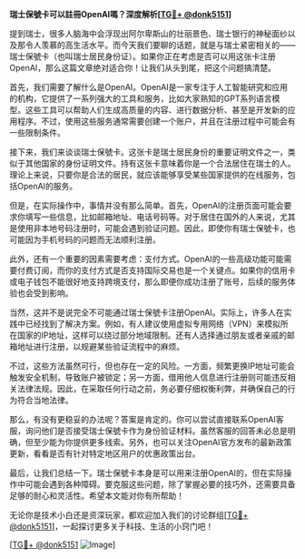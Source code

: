 **瑞士保號卡可以註冊OpenAI嗎？深度解析[[TG💪+ @donk5151](https://t.me/s/donk5151)]**

提到瑞士，很多人脑海中会浮现出阿尔卑斯山的壮丽景色、瑞士银行的神秘面纱以及那令人羡慕的高生活水平。而今天我们要聊的话题，就是与瑞士紧密相关的——瑞士保號卡（也叫瑞士居民身份证）。如果你正在考虑是否可以用这张卡注册OpenAI，那么这篇文章绝对适合你！让我们从头到尾，把这个问题搞清楚。

首先，我们需要了解什么是OpenAI。OpenAI是一家专注于人工智能研究和应用的机构，它提供了一系列强大的工具和服务，比如大家熟知的GPT系列语言模型。这些工具可以帮助人们生成高质量的内容、进行数据分析、甚至是开发新的应用程序。不过，使用这些服务通常需要创建一个账户，并且在注册过程中可能会有一些限制条件。

接下来，我们来谈谈瑞士保號卡。这张卡是瑞士居民身份的重要证明文件之一，类似于其他国家的身份证明文件。持有这张卡意味着你是一个合法居住在瑞士的人。理论上来说，只要你是合法的居民，就应该能够享受某些国家提供的在线服务，包括OpenAI的服务。

但是，在实际操作中，事情并没有那么简单。首先，OpenAI的注册页面可能会要求你填写一些信息，比如邮箱地址、电话号码等。对于居住在国外的人来说，尤其是使用非本地号码注册时，可能会遇到验证问题。因此，即使你有瑞士保號卡，也可能因为手机号码的问题而无法顺利注册。

此外，还有一个重要的因素需要考虑：支付方式。OpenAI的一些高级功能可能需要付费订阅，而你的支付方式是否支持国际交易也是一个关键点。如果你的信用卡或电子钱包不能很好地支持跨境支付，那么即便你成功注册了账号，后续的服务体验也会受到影响。

当然，这并不是说完全不可能通过瑞士保號卡注册OpenAI。实际上，许多人在实践中已经找到了解决方案。例如，有人建议使用虚拟专用网络（VPN）来模拟所在国家的IP地址，这样可以绕过部分地域限制。还有人选择通过朋友或者亲戚的邮箱地址进行注册，以规避某些验证流程中的麻烦。

不过，这些方法虽然可行，但也存在一定的风险。一方面，频繁更换IP地址可能会触发安全机制，导致账户被锁定；另一方面，借用他人信息进行注册则可能违反相关法律法规。因此，在采取任何行动之前，务必要仔细权衡利弊，并确保自己的行为符合当地法律。

那么，有没有更稳妥的办法呢？答案是肯定的。你可以尝试直接联系OpenAI客服，询问他们是否接受瑞士保號卡作为身份验证材料。虽然客服的回答未必总是明确，但至少能为你提供更多线索。另外，也可以关注OpenAI官方发布的最新政策更新，看看是否有针对特定地区用户的优惠政策出台。

最后，让我们总结一下。瑞士保號卡本身是可以用来注册OpenAI的，但在实际操作中可能会遇到各种障碍。要克服这些问题，除了掌握必要的技巧外，还需要具备足够的耐心和灵活性。希望本文能对你有所帮助！

无论你是技术小白还是资深玩家，都欢迎加入我们的讨论群组[[TG💪+ @donk5151](https://t.me/s/donk5151)]，一起探讨更多关于科技、生活的小窍门吧！

[[TG💪+ @donk5151](https://t.me/s/donk5151) ![Image](https://i.postimg.cc/rwNCRYN7/Snipaste-2025-04-30-17-27-05.png)]